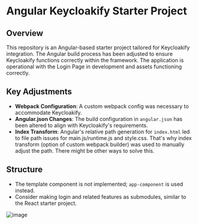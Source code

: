 # Angular Keycloakify Starter Project

## Overview

This repository is an Angular-based starter project tailored for Keycloakify integration. The Angular build process has been adjusted to ensure Keycloakify functions correctly within the framework.
The application is operational with the Login Page in development and assets functioning correctly.
## Key Adjustments

- **Webpack Configuration**: A custom webpack config was necessary to accommodate Keycloakify.
- **Angular.json Changes**: The build configuration in `angular.json` has been altered to align with Keycloakify's requirements.
- **Index Transform**: Angular's relative path generation for `index.html` led to file path issues for main.js/runtime.js and style.css. That's why index transform (option of custom webpack builder) was used to manually adjust the path. There might be other ways to solve this.
## Structure

- The template component is not implemented; `app-component` is used instead.
- Consider making login and related features as submodules, similar to the React starter project.

![image](https://github.com/kathari00/keycloakify-starter-angular/assets/42547712/16a25fb9-383c-4692-b6a5-59386a93053e)
